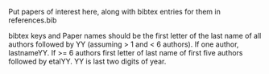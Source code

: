 Put papers of interest here, along with bibtex entries for them in references.bib

bibtex keys and Paper names should be the first letter of the last
name of all authors followed by YY (assuming > 1 and < 6 authors).  If
one author, lastnameYY. If >= 6 authors first letter of last name of
first five authors followed by etalYY.  YY is last two digits of year.

